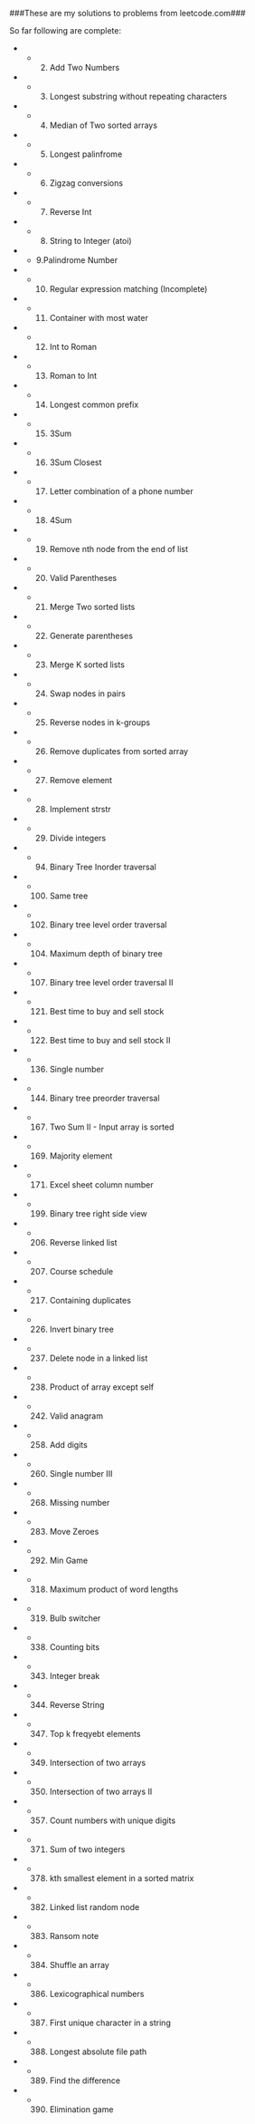 ###These are my solutions to problems from leetcode.com###

So far following are complete:
* * 2. Add Two Numbers
* * 3. Longest substring without repeating characters
* * 4. Median of Two sorted arrays
* * 5. Longest palinfrome
* * 6. Zigzag conversions
* * 7. Reverse Int
* * 8. String to Integer (atoi)
* * 9.Palindrome Number
* * 10. Regular expression matching (Incomplete)
* * 11. Container with most water
* * 12. Int to Roman
* * 13. Roman to Int
* * 14. Longest common prefix
* * 15. 3Sum
* * 16. 3Sum Closest
* * 17. Letter combination of a phone number
* * 18. 4Sum
* * 19. Remove nth node from the end of list
* * 20. Valid Parentheses
* * 21. Merge Two sorted lists
* * 22. Generate parentheses
* * 23. Merge K sorted lists
* * 24. Swap nodes in pairs
* * 25. Reverse nodes in k-groups
* * 26. Remove duplicates from sorted array
* * 27. Remove element
* * 28. Implement strstr
* * 29. Divide integers
* * 94. Binary Tree Inorder traversal
* * 100. Same tree
* * 102. Binary tree level order traversal
* * 104. Maximum depth of binary tree
* * 107. Binary tree level order traversal II
* * 121. Best time to buy and sell stock
* * 122. Best time to buy and sell stock II
* * 136. Single number
* * 144. Binary tree preorder traversal
* * 167. Two Sum II - Input array is sorted
* * 169. Majority element
* * 171. Excel sheet column number
* * 199. Binary tree right side view
* * 206. Reverse linked list
* * 207. Course schedule
* * 217. Containing duplicates
* * 226. Invert binary tree
* * 237. Delete node in a linked list
* * 238. Product of array except self
* * 242. Valid anagram
* * 258. Add digits
* * 260. Single number III
* * 268. Missing number
* * 283. Move Zeroes
* * 292. Min Game
* * 318. Maximum product of word lengths
* * 319. Bulb switcher
* * 338. Counting bits
* * 343. Integer break
* * 344. Reverse String
* * 347. Top k freqyebt elements
* * 349. Intersection of two arrays
* * 350. Intersection of two arrays II
* * 357. Count numbers with unique digits
* * 371. Sum of two integers
* * 378. kth smallest element in a sorted matrix
* * 382. Linked list random node
* * 383. Ransom note
* * 384. Shuffle an array
* * 386. Lexicographical numbers
* * 387. First unique character in a string
* * 388. Longest absolute file path
* * 389. Find the difference
* * 390. Elimination game